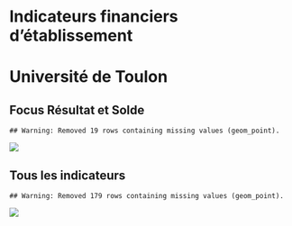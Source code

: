 Indicateurs financiers d’établissement
================

# Université de Toulon

## Focus Résultat et Solde

    ## Warning: Removed 19 rows containing missing values (geom_point).

![](université_de_toulon_files/figure-gfm/etab.focus-1.png)<!-- -->

## Tous les indicateurs

    ## Warning: Removed 179 rows containing missing values (geom_point).

![](université_de_toulon_files/figure-gfm/etab-1.png)<!-- -->
